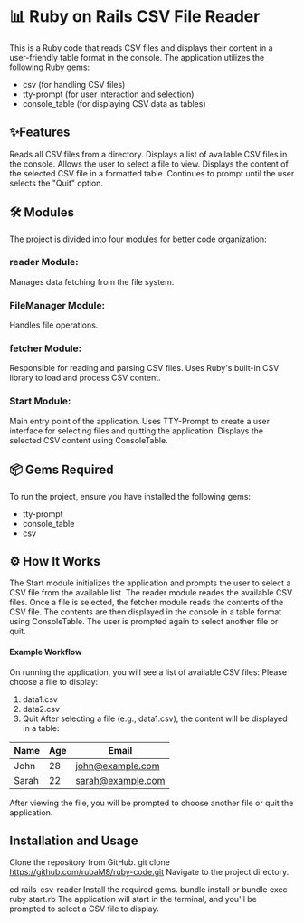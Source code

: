 # 📊 Ruby on Rails CSV File Reader
This is a Ruby code that reads CSV files and displays their content in a user-friendly table format in the console. The application utilizes the following Ruby gems:
- csv (for handling CSV files)
- tty-prompt (for user interaction and selection)
- console_table (for displaying CSV data as tables)

## ✨Features
Reads all CSV files from a directory.
Displays a list of available CSV files in the console.
Allows the user to select a file to view.
Displays the content of the selected CSV file in a formatted table.
Continues to prompt until the user selects the "Quit" option.

## 🛠️ Modules
The project is divided into four modules for better code organization:
### reader Module:
Manages data fetching from the file system.
### FileManager Module:
Handles file operations.
### fetcher Module:
Responsible for reading and parsing CSV files.
Uses Ruby's built-in CSV library to load and process CSV content.
### Start Module:
Main entry point of the application.
Uses TTY-Prompt to create a user interface for selecting files and quitting the application.
Displays the selected CSV content using ConsoleTable.

## 📦 Gems Required
To run the project, ensure you have installed the following gems:
* tty-prompt
* console_table
* csv

## ⚙️ How It Works
The Start module initializes the application and prompts the user to select a CSV file from the available list.
The reader module reades the available CSV files.
Once a file is selected, the fetcher module reads the contents of the CSV file.
The contents are then displayed in the console in a table format using ConsoleTable.
The user is prompted again to select another file or quit.

#### Example Workflow
On running the application, you will see a list of available CSV files:
Please choose a file to display:
1. data1.csv
2. data2.csv
3. Quit
After selecting a file (e.g., data1.csv), the content will be displayed in a table:

| Name   | Age  | Email               |
|--------|------|---------------------|
| John   | 28   | john@example.com     |
| Sarah  | 22   | sarah@example.com    |

After viewing the file, you will be prompted to choose another file or quit the application.

## Installation and Usage
Clone the repository from GitHub.
git clone https://github.com/rubaM8/ruby-code.git
Navigate to the project directory.

cd rails-csv-reader
Install the required gems.
bundle install
or 
bundle exec ruby start.rb
The application will start in the terminal, and you'll be prompted to select a CSV file to display.
